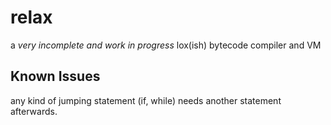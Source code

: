 # relax
a *very incomplete and work in progress* lox(ish) bytecode compiler and VM

## Known Issues
any kind of jumping statement (if, while) needs another statement afterwards. 
